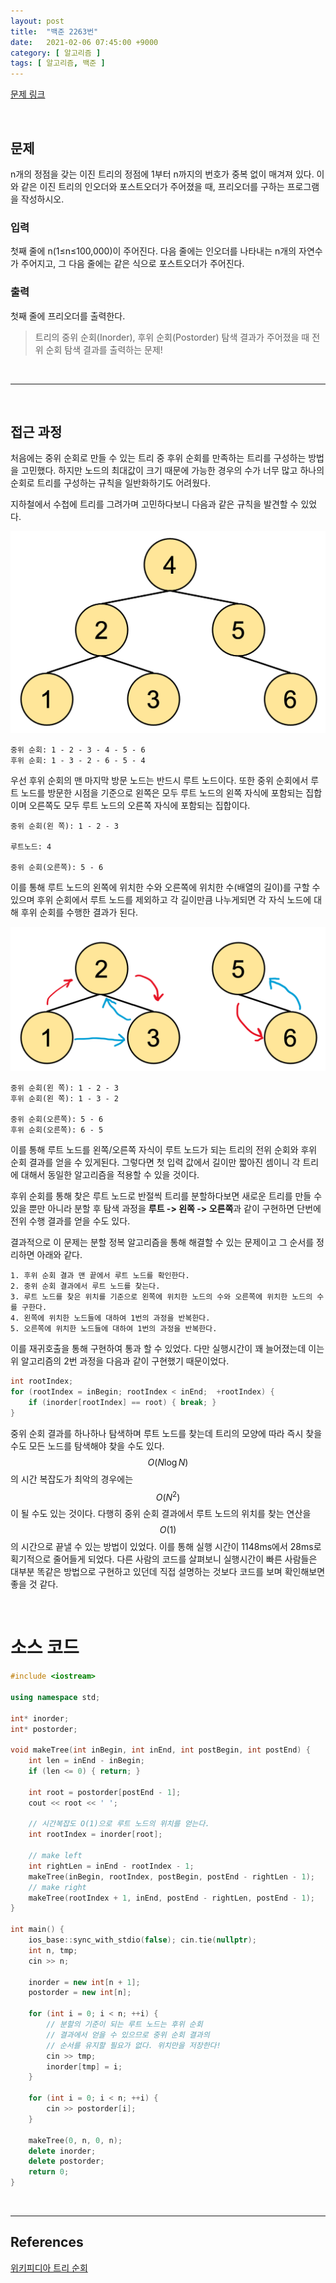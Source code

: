 ```yaml
---
layout: post
title:  "백준 2263번"
date:   2021-02-06 07:45:00 +9000
category: [ 알고리즘 ]
tags: [ 알고리즘, 백준 ]
---
```


[문제 링크](https://www.acmicpc.net/problem/2263)

<br>

## 문제
n개의 정점을 갖는 이진 트리의 정점에 1부터 n까지의 번호가 중복 없이 매겨져 있다. 이와 같은 이진 트리의 인오더와 포스트오더가 주어졌을 때, 프리오더를 구하는 프로그램을 작성하시오.

### 입력
첫째 줄에 n(1≤n≤100,000)이 주어진다. 다음 줄에는 인오더를 나타내는 n개의 자연수가 주어지고, 그 다음 줄에는 같은 식으로 포스트오더가 주어진다.

### 출력
첫째 줄에 프리오더를 출력한다.

> 트리의 중위 순회(Inorder), 후위 순회(Postorder) 탐색 결과가 주어졌을 때 전위 순회 탐색 결과를 출력하는 문제!

<br>

---

<br>

## 접근 과정
처음에는 중위 순회로 만들 수 있는 트리 중 후위 순회를 만족하는 트리를 구성하는 방법을 고민했다. 하지만 노드의 최대값이 크기 때문에 가능한 경우의 수가 너무 많고 하나의 순회로 트리를 구성하는 규칙을 일반화하기도 어려웠다.

지하철에서 수첩에 트리를 그려가며 고민하다보니 다음과 같은 규칙을 발견할 수 있었다.

![트리그림1](/assets/boj_2263_1.png)

    중위 순회: 1 - 2 - 3 - 4 - 5 - 6   
    후위 순회: 1 - 3 - 2 - 6 - 5 - 4

우선 후위 순회의 맨 마지막 방문 노드는 반드시 루트 노드이다. 또한 중위 순회에서 루트 노드를 방문한 시점을 기준으로 왼쪽은 모두 루트 노드의 왼쪽 자식에 포함되는 집합이며 오른쪽도 모두 루트 노드의 오른쪽 자식에 포함되는 집합이다.

    중위 순회(왼 쪽): 1 - 2 - 3

    루트노드: 4

    중위 순회(오른쪽): 5 - 6

이를 통해 루트 노드의 왼쪽에 위치한 수와 오른쪽에 위치한 수(배열의 길이)를 구할 수 있으며 후위 순회에서 루트 노드를 제외하고 각 길이만큼 나누게되면 각 자식 노드에 대해 후위 순회를 수행한 결과가 된다.

![트리그림](/assets/boj_2263_2.png)

    중위 순회(왼 쪽): 1 - 2 - 3
    후위 순회(왼 쪽): 1 - 3 - 2

    중위 순회(오른쪽): 5 - 6
    후위 순회(오른쪽): 6 - 5
    
이를 통해 루트 노드를 왼쪽/오른쪽 자식이 루트 노드가 되는 트리의 전위 순회와 후위 순회 결과를 얻을 수 있게된다. 그렇다면 첫 입력 값에서 길이만 짧아진 셈이니 각 트리에 대해서 동일한 알고리즘을 적용할 수 있을 것이다.   

후위 순회를 통해 찾은 루트 노드로 반절씩 트리를 분할하다보면 새로운 트리를 만들 수 있을 뿐만 아니라 분할 후 탐색 과정을 **루트 -> 왼쪽 -> 오른쪽**과 같이 구현하면 단번에 전위 수행 결과를 얻을 수도 있다.

결과적으로 이 문제는 분할 정복 알고리즘을 통해 해결할 수 있는 문제이고 그 순서를 정리하면 아래와 같다.

    1. 후위 순회 결과 맨 끝에서 루트 노드를 확인한다.
    2. 중위 순회 결과에서 루트 노드를 찾는다.
    3. 루트 노드를 찾은 위치를 기준으로 왼쪽에 위치한 노드의 수와 오른쪽에 위치한 노드의 수를 구한다.
    4. 왼쪽에 위치한 노드들에 대하여 1번의 과정을 반복한다.
    5. 오른쪽에 위치한 노드들에 대하여 1번의 과정을 반복한다.

이를 재귀호출을 통해 구현하여 통과 할 수 있었다. 다만 실행시간이 꽤 늘어졌는데 이는 위 알고리즘의 2번 과정을 다음과 같이 구현했기 때문이었다.

```c++
int rootIndex;
for (rootIndex = inBegin; rootIndex < inEnd;  +rootIndex) {
    if (inorder[rootIndex] == root) { break; }
}
```

중위 순회 결과를 하나하나 탐색하며 루트 노드를 찾는데 트리의 모양에 따라 즉시 찾을수도 모든 노드를 탐색해야 찾을 수도 있다. $$O(N\log N)$$의 시간 복잡도가 최악의 경우에는 $$O(N^{2})$$이 될 수도 있는 것이다. 다행히 중위 순회 결과에서 루트 노드의 위치를 찾는 연산을 $$O(1)$$의 시간으로 끝낼 수 있는 방법이 있었다. 이를 통해 실행 시간이 1148ms에서 28ms로 획기적으로 줄어들게 되었다. 다른 사람의 코드를 살펴보니 실행시간이 빠른 사람들은 대부분 똑같은 방법으로 구현하고 있던데 직접 설명하는 것보다 코드를 보며 확인해보면 좋을 것 같다.

<br>

# 소스 코드

```c++
#include <iostream>

using namespace std;

int* inorder;
int* postorder;

void makeTree(int inBegin, int inEnd, int postBegin, int postEnd) {
    int len = inEnd - inBegin;
    if (len <= 0) { return; }

    int root = postorder[postEnd - 1];
    cout << root << ' ';

    // 시간복잡도 O(1)으로 루트 노드의 위치를 얻는다.
    int rootIndex = inorder[root];

    // make left
    int rightLen = inEnd - rootIndex - 1;
    makeTree(inBegin, rootIndex, postBegin, postEnd - rightLen - 1);
    // make right
    makeTree(rootIndex + 1, inEnd, postEnd - rightLen, postEnd - 1);
}

int main() {
    ios_base::sync_with_stdio(false); cin.tie(nullptr);
    int n, tmp;
    cin >> n;

    inorder = new int[n + 1];
    postorder = new int[n];

    for (int i = 0; i < n; ++i) {
        // 분할의 기준이 되는 루트 노드는 후위 순회
        // 결과에서 얻을 수 있으므로 중위 순회 결과의
        // 순서를 유지할 필요가 없다. 위치만을 저장한다!
        cin >> tmp;
        inorder[tmp] = i;
    }

    for (int i = 0; i < n; ++i) {
        cin >> postorder[i];
    }
    
    makeTree(0, n, 0, n);
    delete inorder;
    delete postorder;
    return 0;
}
```

<br>

---

## References
[위키피디아 트리 순회](https://ko.wikipedia.org/wiki/트리_순회)